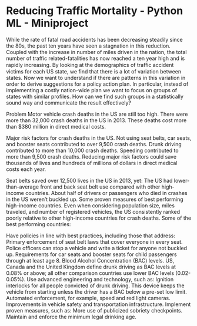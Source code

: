 # Reducing Traffic Mortality - Python ML - Miniproject

While the rate of fatal road accidents has been decreasing steadily since the 80s, the past ten years have seen a stagnation in this reduction. Coupled with the increase in number of miles driven in the nation, the total number of traffic related-fatalities has now reached a ten year high and is rapidly increasing. By looking at the demographics of traﬃc accident victims for each US state, we find that there is a lot of variation between states. Now we want to understand if there are patterns in this variation in order to derive suggestions for a policy action plan. In particular, instead of implementing a costly nation-wide plan we want to focus on groups of states with similar profiles. How can we find such groups in a statistically sound way and communicate the result effectively?


Problem
Motor vehicle crash deaths in the US are still too high.
There were more than 32,000 crash deaths in the US in 2013. These deaths cost more than $380 million in direct medical costs.

Major risk factors for crash deaths in the US.
Not using seat belts, car seats, and booster seats contributed to over 9,500 crash deaths.
Drunk driving contributed to more than 10,000 crash deaths.
Speeding contributed to more than 9,500 crash deaths.
Reducing major risk factors could save thousands of lives and hundreds of millions of dollars in direct medical costs each year.

Seat belts saved over 12,500 lives in the US in 2013, yet:
The US had lower-than-average front and back seat belt use compared with other high-income countries.
About half of drivers or passengers who died in crashes in the US weren’t buckled up.
Some proven measures of best performing high-income countries.
Even when considering population size, miles traveled, and number of registered vehicles, the US consistently ranked poorly relative to other high-income countries for crash deaths. Some of the best performing countries:

Have policies in line with best practices, including those that address:
Primary enforcement of seat belt laws that cover everyone in every seat.
Police officers can stop a vehicle and write a ticket for anyone not buckled up.
Requirements for car seats and booster seats for child passengers through at least age 8.
Blood Alcohol Concentration (BAC) levels.
US, Canada and the United Kingdom define drunk driving as BAC levels at 0.08% or above; all other comparison countries use lower BAC levels (0.02-0.05%).
Use advanced engineering and technology, such as:
Ignition interlocks for all people convicted of drunk driving.
This device keeps the vehicle from starting unless the driver has a BAC below a pre-set low limit.
Automated enforcement, for example, speed and red light cameras.
Improvements in vehicle safety and transportation infrastructure.
Implement proven measures, such as:
More use of publicized sobriety checkpoints.
Maintain and enforce the minimum legal drinking age.
